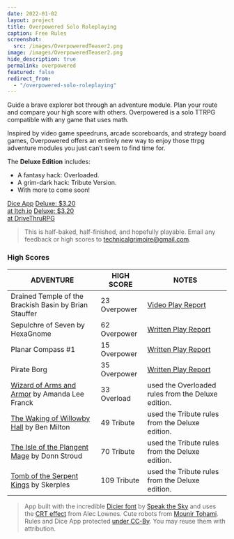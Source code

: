 ```yaml
---
date: 2022-01-02
layout: project
title: Overpowered Solo Roleplaying
caption: Free Rules
screenshot:
  src: /images/OverpoweredTeaser2.png
image: /images/OverpoweredTeaser2.png
hide_description: true
permalink: overpowered
featured: false
redirect_from:
  - "/overpowered-solo-roleplaying"
---
```


Guide a brave explorer bot through an adventure module. Plan your route and compare your high score with others. Overpowered is a solo TTRPG compatible with any game that uses math.

Inspired by video game speedruns, arcade scoreboards, and strategy board games, Overpowered offers an entirely new way to enjoy those ttrpg adventure modules you just can’t seem to find time for.

 The **Deluxe Edition** includes:
 - A fantasy hack: Overloaded.
 - A grim-dark hack: Tribute Version.
 - With more to come soon!

<div class="shopping-buttons">
<a target="_blank" href="/overpowered-app" class="btn btn-primary">Dice App</a>
<a target="_blank" href="https://technicalgrimoire.itch.io/overpowered-solo-roleplaying" class="btn btn-primary itchBTN">Deluxe: $3.20<br>at Itch.io</a>
<a target="_blank" href="https://www.drivethrurpg.com/product/421856/Overpowered-Solo-Roleplaying" class="btn btn-primary dtrpgBTN">Deluxe: $3.20<br>at DriveThruRPG</a>
</div>

> This is half-baked, half-finished, and hopefully playable. Email any feedback or high scores to [technicalgrimoire@gmail.com](mailto:technicalgrimoire@gmail.com). 

### High Scores

|ADVENTURE|HIGH SCORE|NOTES|
|-----|-----|-----|
|Drained Temple of the Brackish Basin by Brian Stauffer|23 Overpower|[Video Play Report](https://youtu.be/skfdnZeqjz8)|
|Sepulchre of Seven by HexaGnome|62 Overpower|[Written Play Report](/david/2023/01/overpoweredsepulchre)|
|Planar Compass #1|15 Overpower|[Written Play Report](/david/2023/02/overpoweredplanar)|
|Pirate Borg|35 Overpower|[Written Play Report](/david/2023/02/overpoweredpirateborg)|
|[Wizard of Arms and Armor](https://losing-games.itch.io/mausritter-the-estate-adventure-collection) by Amanda Lee Franck|33 Overload|used the Overloaded rules from the Deluxe edition.|
|[The Waking of Willowby Hall](https://questingbeast.itch.io/the-waking-of-willowby-hall) by Ben Milton|49 Tribute|used the Tribute rules from the Deluxe edition.|
|[The Isle of the Plangent Mage](https://necroticgnome.com/products/the-isle-of-the-plangent-mage) by Donn Stroud|70 Tribute|used the Tribute rules from the Deluxe edition.|
|[Tomb of the Serpent Kings](https://coinsandscrolls.blogspot.com/2017/06/osr-tomb-of-serpent-kings-megapost.html) by Skerples|109 Tribute|used the Tribute rules from the Deluxe edition.|

> App built with the incredible [Dicier font](https://speakthesky.itch.io/typeface-dicier) by [Speak the Sky](https://speakthesky.com/) and uses the [CRT effect](http://aleclownes.com/2017/02/01/crt-display.html) from Alec Lownes. Cute robots from [Mounir Tohami](https://mounirtohami.itch.io/26-animated-pixelart-robots). Rules and Dice App protected [under CC-By](https://creativecommons.org/licenses/by/4.0/). You may reuse them with attribution.


